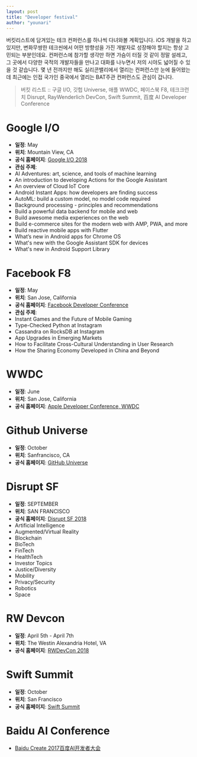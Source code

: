```yaml
---
layout: post
title: "Developer festival"
author: "younari"
---
```


버킷리스트에 담겨있는 테크 컨퍼런스를 하나씩 다녀와볼 계획입니다. iOS 개발을 하고 있지만, 변화무쌍한 테크씬에서 어떤 방향성을 가진 개발자로 성장해야 할지는 항상 고민되는 부분인데요. 컨퍼런스에 참가할 생각만 하면 가슴이 터질 것 같이 정말 설레고, 그 곳에서 다양한 국적의 개발자들을 만나고 대화를 나누면서 저의 시야도 넓어질 수 있을 것 같습니다. 몇 년 전까지만 해도 실리콘밸리에서 열리는 컨퍼런스만 눈에 들어왔는데 최근에는 인접 국가인 중국에서 열리는 BAT주관 컨퍼런스도 관심이 갑니다.

> 버킷 리스트 :: 구글 I/O, 깃헙 Universe, 애플 WWDC, 페이스북 F8, 테크크런치 Disrupt, RayWenderlich DevCon, Swift Summit, 百度 AI Developer Conference

# Google I/O
- **일정**: May
- **위치**: Mountain View, CA
- **공식 홈페이지**: [Google I/O 2018](http://events.google.com/io)
- **관심 주제**:
-  AI Adventures: art, science, and tools of machine learning
-  An introduction to developing Actions for the Google Assistant
-  An overview of Cloud IoT Core
-  Android Instant Apps: how developers are finding success
-  AutoML: build a custom model, no model code required
-  Background processing - principles and recommendations
-  Build a powerful data backend for mobile and web
-  Build awesome media experiences on the web
-  Build e-commerce sites for the modern web with AMP, PWA, and more
-  Build reactive mobile apps with Flutter
-  What’s new in Android apps for Chrome OS
-  What's new with the Google Assistant SDK for devices
-  What's new in Android Support Library

# Facebook F8
- **일정**: May
- **위치**: San Jose, California
- **공식 홈페이지**: [Facebook Developer Conference](https://www.f8.com)
- **관심 주제**:
- Instant Games and the Future of Mobile Gaming
- Type-Checked Python at Instagram
- Cassandra on RocksDB at Instagram
- App Upgrades in Emerging Markets
- How to Facilitate Cross-Cultural Understanding in User Research
- How the Sharing Economy Developed in China and Beyond


# WWDC
- **일정**: June
- **위치**: San Jose, California
- **공식 홈페이지**: [Apple Developer Conference, WWDC](https://developer.apple.com/wwdc/)


# Github Universe
- **일정**: October
- **위치**: Sanfrancisco, CA
- **공식 홈페이지**: [GitHub Universe](https://githubuniverse.com/program/)


# Disrupt SF
- **일정**: SEPTEMBER
- **위치**: SAN FRANCISCO
- **공식 홈페이지**: [Disrupt SF 2018](https://techcrunch.com/event-info/disrupt-sf-2018/)
- Artificial Intelligence
- Augmented/Virtual Reality
- Blockchain
- BioTech
- FinTech
- HealthTech
- Investor Topics
- Justice/Diversity
- Mobility
- Privacy/Security
- Robotics
- Space


# RW Devcon
- **일정**: April 5th - April 7th
- **위치**: The Westin Alexandria Hotel, VA
- **공식 홈페이지**: [RWDevCon 2018](https://www.rwdevcon.com)


# Swift Summit
- **일정**: October
- **위치**: San Francisco
- **공식 홈페이지**: [Swift Summit](https://www.swiftsummit.com)

# Baidu AI Conference
- [Baidu Create 2017百度AI开发者大会](http://create.baidu.com/)